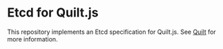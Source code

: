 # Etcd for Quilt.js

This repository implements an Etcd specification for Quilt.js.  See
[Quilt](http://quilt.io) for more information.
